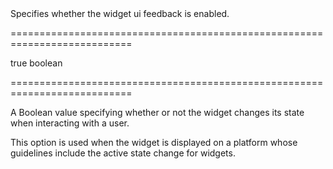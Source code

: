 <!--**
/*-------------------------------------------
    Auto-generated file. Do not modify.
-------------------------------------------

**-->
<!--d-->Specifies whether the widget ui feedback is enabled.<!--/d-->
===========================================================================
<!--default-->true<!--/default-->
<!--type-->boolean<!--/type-->
===========================================================================

<!--shortDescription-->
A Boolean value specifying whether or not the widget changes its state when interacting with a user.
<!--/shortDescription-->

<!--fullDescription-->
This option is used when the widget is displayed on a platform whose guidelines include the active state change for widgets.


<!--/fullDescription-->